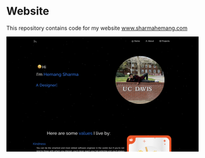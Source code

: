 # Website
This repository contains code for my website <a href="https://sharmahemang.com/">www.sharmahemang.com</a>

<img src="ss.png">
